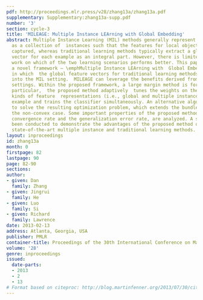 ```yaml
---
pdf: http://proceedings.mlr.press/v28/zhang13a/zhang13a.pdf
supplementary: Supplementary:zhang13a-supp.pdf
number: '3'
section: cycle-3
title: 'MILEAGE: Multiple Instance LEArning with Global Embedding'
abstract: Multiple Instance Learning (MIL) methods generally represent each example
  as a collection of  instances such that the features for local objects can be better
  captured, whereas traditional learning methods typically extract a global feature
  vector for each example as an integral part. However, there is limited research
  work on which of the two learning scenarios performs better. This paper proposes
  a novel framework – \emphMultiple Instance LEArning with  Global Embedding (MILEAGE),
  in which  the global feature vectors for traditional learning methods are integrated
  into the MIL setting.  MILEAGE can leverage the benefits derived from both learning
  settings. Within the proposed framework, a large margin method is formulated. In
  particular,  the proposed method adaptively  tunes the weights on the two different
  kinds of feature  representations (i.e., global and multiple instance) for each
  example and trains the classifier simultaneously. An alternative algorithm is proposed
  to solve the resulting optimization problem, which extends the bundle method to
  the non-convex case. Some important properties of the proposed method, such as the
  convergence rate and the generalization error rate, are analyzed. A series of  experiments  have
  been conducted to demonstrate the advantages of the proposed method over several
  state-of-the-art multiple instance and traditional learning methods.
layout: inproceedings
id: zhang13a
month: 0
firstpage: 82
lastpage: 90
page: 82-90
sections: 
author:
- given: Dan
  family: Zhang
- given: Jingrui
  family: He
- given: Luo
  family: Si
- given: Richard
  family: Lawrence
date: 2013-02-13
address: Atlanta, Georgia, USA
publisher: PMLR
container-title: Proceedings of the 30th International Conference on Machine Learning
volume: '28'
genre: inproceedings
issued:
  date-parts:
  - 2013
  - 2
  - 13
# Format based on citeproc: http://blog.martinfenner.org/2013/07/30/citeproc-yaml-for-bibliographies/
---
```

